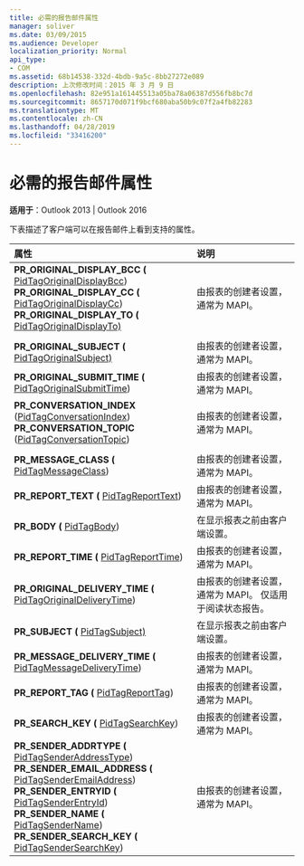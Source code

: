 ```yaml
---
title: 必需的报告邮件属性
manager: soliver
ms.date: 03/09/2015
ms.audience: Developer
localization_priority: Normal
api_type:
- COM
ms.assetid: 68b14538-332d-4bdb-9a5c-8bb27272e089
description: 上次修改时间：2015 年 3 月 9 日
ms.openlocfilehash: 82e951a161445513a05ba78a06387d556fb8bc7d
ms.sourcegitcommit: 8657170d071f9bcf680aba50b9c07f2a4fb82283
ms.translationtype: MT
ms.contentlocale: zh-CN
ms.lasthandoff: 04/28/2019
ms.locfileid: "33416200"
---
```

# <a name="required-report-message-properties"></a>必需的报告邮件属性

  
  
**适用于**：Outlook 2013 | Outlook 2016 
  
下表描述了客户端可以在报告邮件上看到支持的属性。
  
|**属性**|**说明**|
|:-----|:-----|
|**PR_ORIGINAL_DISPLAY_BCC (** [PidTagOriginalDisplayBcc](pidtagoriginaldisplaybcc-canonical-property.md))   <br/> **PR_ORIGINAL_DISPLAY_CC (** [PidTagOriginalDisplayCc](pidtagoriginaldisplaycc-canonical-property.md))   <br/> **PR_ORIGINAL_DISPLAY_TO (** [PidTagOriginalDisplayTo)](pidtagoriginaldisplayto-canonical-property.md)  <br/> |由报表的创建者设置，通常为 MAPI。  <br/> |
|||
|**PR_ORIGINAL_SUBJECT (** [PidTagOriginalSubject)](pidtagoriginalsubject-canonical-property.md)  <br/> |由报表的创建者设置，通常为 MAPI。  <br/> |
|**PR_ORIGINAL_SUBMIT_TIME (** [PidTagOriginalSubmitTime](pidtagoriginalsubmittime-canonical-property.md))   <br/> |由报表的创建者设置，通常为 MAPI。  <br/> |
|**PR_CONVERSATION_INDEX** ([PidTagConversationIndex](pidtagconversationindex-canonical-property.md))  <br/> **PR_CONVERSATION_TOPIC** ([PidTagConversationTopic](pidtagconversationtopic-canonical-property.md))  <br/> |由报表的创建者设置，通常为 MAPI。  <br/> |
|||
|**PR_MESSAGE_CLASS (** [PidTagMessageClass](pidtagmessageclass-canonical-property.md))   <br/> |由报表的创建者设置，通常为 MAPI。  <br/> |
|**PR_REPORT_TEXT (** [PidTagReportText](pidtagreporttext-canonical-property.md))   <br/> |由报表的创建者设置，通常为 MAPI。  <br/> |
|**PR_BODY (** [PidTagBody](pidtagbody-canonical-property.md))   <br/> |在显示报表之前由客户端设置。  <br/> |
|**PR_REPORT_TIME (** [PidTagReportTime](pidtagreporttime-canonical-property.md))   <br/> |由报表的创建者设置，通常为 MAPI。  <br/> |
|**PR_ORIGINAL_DELIVERY_TIME (** [PidTagOriginalDeliveryTime](pidtagoriginaldeliverytime-canonical-property.md))   <br/> |由报表的创建者设置，通常为 MAPI。 仅适用于阅读状态报告。  <br/> |
|**PR_SUBJECT (** [PidTagSubject)](pidtagsubject-canonical-property.md)  <br/> |在显示报表之前由客户端设置。  <br/> |
|**PR_MESSAGE_DELIVERY_TIME (** [PidTagMessageDeliveryTime](pidtagmessagedeliverytime-canonical-property.md))   <br/> |由报表的创建者设置，通常为 MAPI。  <br/> |
|**PR_REPORT_TAG (** [PidTagReportTag](pidtagreporttag-canonical-property.md))   <br/> |由报表的创建者设置，通常为 MAPI。  <br/> |
|**PR_SEARCH_KEY (** [PidTagSearchKey](pidtagsearchkey-canonical-property.md))   <br/> |由报表的创建者设置，通常为 MAPI。  <br/> |
|**PR_SENDER_ADDRTYPE (** [PidTagSenderAddressType](pidtagsenderaddresstype-canonical-property.md))   <br/> **PR_SENDER_EMAIL_ADDRESS (** [PidTagSenderEmailAddress](pidtagsenderemailaddress-canonical-property.md))   <br/> **PR_SENDER_ENTRYID (** [PidTagSenderEntryId](pidtagsenderentryid-canonical-property.md))   <br/> **PR_SENDER_NAME (** [PidTagSenderName](pidtagsendername-canonical-property.md))   <br/> **PR_SENDER_SEARCH_KEY (** [PidTagSenderSearchKey](pidtagsendersearchkey-canonical-property.md))   <br/> |由报表的创建者设置，通常为 MAPI。  <br/> |
   

